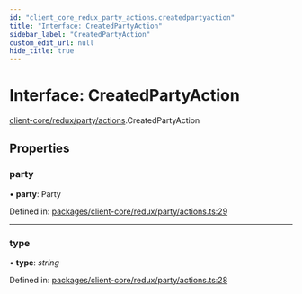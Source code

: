 ```yaml
---
id: "client_core_redux_party_actions.createdpartyaction"
title: "Interface: CreatedPartyAction"
sidebar_label: "CreatedPartyAction"
custom_edit_url: null
hide_title: true
---
```


# Interface: CreatedPartyAction

[client-core/redux/party/actions](../modules/client_core_redux_party_actions.md).CreatedPartyAction

## Properties

### party

• **party**: Party

Defined in: [packages/client-core/redux/party/actions.ts:29](https://github.com/xr3ngine/xr3ngine/blob/5a0f83ed8/packages/client-core/redux/party/actions.ts#L29)

___

### type

• **type**: *string*

Defined in: [packages/client-core/redux/party/actions.ts:28](https://github.com/xr3ngine/xr3ngine/blob/5a0f83ed8/packages/client-core/redux/party/actions.ts#L28)

